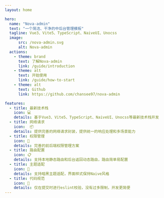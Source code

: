 ```yaml
---
layout: home

hero:
  name: "Nova-admin"
  text: "一个简洁、干净的中后台管理模板"
  tagline: Vue3、Vite5、TypeScript、NaiveUI、Unocss
  image:
      src: /nova-admin.svg
      alt: Nova-admin
  actions:
    - theme: brand
      text: 了解Nova-admin
      link: /guide/introduction
    - theme: alt
      text: 开始使用
      link: /guide/how-to-start
    - theme: alt
      text: Github
      link: https://github.com/chansee97/nova-admin

features:
  - title: 最新技术栈
    icon: 💻
    details: 基于Vue3、Vite5、TypeScript、NaiveUI、Unocss等最新技术栈开发
  - title: 网络请求
    icon:  📦
    details: 提供完善的网络请求封装，提供统一的响应处理和多场景能力
  - title: 权限管理
    icon: 🔑
    details: 完善的前后端权限管理方案
  - title: 路由配置
    icon: 📋
    details: 支持本地静态路由和后台返回动态路由，路由简单易配置
  - title: 主题适配
    icon: 🎨
    details: 支持暗黑主题适配，界面样式保持Naive风格
  - title: 代码规范
    icon: 📝
    details: 仅在提交时进行eslint校验，没有过多限制，开发更简便
---
```


<style>
:root {
  --vp-home-hero-name-color: transparent;
  --vp-home-hero-name-background: -webkit-linear-gradient(120deg, #26e19c 50%, #28db2e);

  --vp-home-hero-image-background-image: linear-gradient(-45deg, #8fe992 50%, #8bee8f 50%);
  --vp-home-hero-image-filter: blur(44px);
}

@media (min-width: 640px) {
  :root {
    --vp-home-hero-image-filter: blur(56px);
  }
}

@media (min-width: 960px) {
  :root {
    --vp-home-hero-image-filter: blur(68px);
  }
}
</style>
